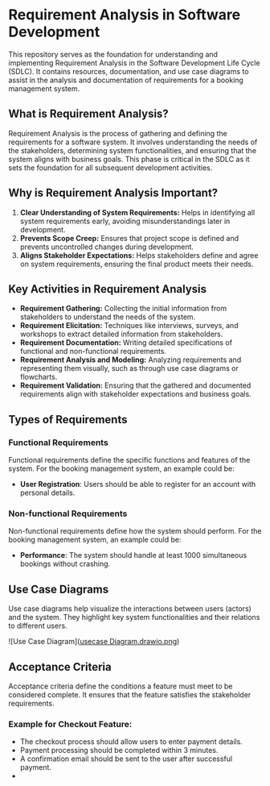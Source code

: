 # Requirement Analysis in Software Development

This repository serves as the foundation for understanding and implementing Requirement Analysis in the Software Development Life Cycle (SDLC). 
It contains resources, documentation, and use case diagrams to assist in the analysis and documentation of requirements for a booking management system.
## What is Requirement Analysis?

Requirement Analysis is the process of gathering and defining the requirements for a software system. 
It involves understanding the needs of the stakeholders, determining system functionalities, and ensuring that the system aligns with business goals. This phase is critical in the SDLC as it sets the foundation for all subsequent development activities.

## Why is Requirement Analysis Important?

1. **Clear Understanding of System Requirements:** Helps in identifying all system requirements early, avoiding misunderstandings later in development.
2. **Prevents Scope Creep:** Ensures that project scope is defined and prevents uncontrolled changes during development.
3. **Aligns Stakeholder Expectations:** Helps stakeholders define and agree on system requirements, ensuring the final product meets their needs.

## Key Activities in Requirement Analysis

- **Requirement Gathering:** Collecting the initial information from stakeholders to understand the needs of the system.
- **Requirement Elicitation:** Techniques like interviews, surveys, and workshops to extract detailed information from stakeholders.
- **Requirement Documentation:** Writing detailed specifications of functional and non-functional requirements.
- **Requirement Analysis and Modeling:** Analyzing requirements and representing them visually, such as through use case diagrams or flowcharts.
- **Requirement Validation:** Ensuring that the gathered and documented requirements align with stakeholder expectations and business goals.

## Types of Requirements

### Functional Requirements
Functional requirements define the specific functions and features of the system. For the booking management system, an example could be:
- **User Registration**: Users should be able to register for an account with personal details.

### Non-functional Requirements
Non-functional requirements define how the system should perform. For the booking management system, an example could be:
- **Performance**: The system should handle at least 1000 simultaneous bookings without crashing.

## Use Case Diagrams

Use case diagrams help visualize the interactions between users (actors) and the system. They highlight key system functionalities and their relations to different users.

![Use Case Diagram]([usecase Diagram.drawio.png](https://github.com/ketemaderesa/requirement-analysis/blob/main/usecase%20Diagram.drawio.png))

## Acceptance Criteria

Acceptance criteria define the conditions a feature must meet to be considered complete. It ensures that the feature satisfies the stakeholder requirements.

### Example for Checkout Feature:
- The checkout process should allow users to enter payment details.
- Payment processing should be completed within 3 minutes.
- A confirmation email should be sent to the user after successful payment.
- 

